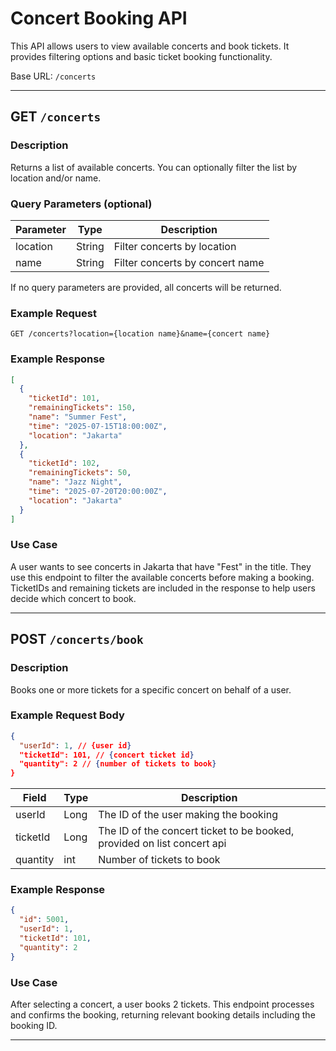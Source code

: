 # Concert Booking API

This API allows users to view available concerts and book tickets. It provides filtering options and basic ticket booking functionality.

Base URL: `/concerts`

---

## GET `/concerts`

### Description

Returns a list of available concerts. You can optionally filter the list by location and/or name.

### Query Parameters (optional)

| Parameter | Type   | Description                     |
| --------- | ------ |---------------------------------|
| location  | String | Filter concerts by location     |
| name      | String | Filter concerts by concert name |

If no query parameters are provided, all concerts will be returned.

### Example Request

```
GET /concerts?location={location name}&name={concert name}
```

### Example Response

```json
[
  {
    "ticketId": 101,
    "remainingTickets": 150,
    "name": "Summer Fest",
    "time": "2025-07-15T18:00:00Z",
    "location": "Jakarta"
  },
  {
    "ticketId": 102,
    "remainingTickets": 50,
    "name": "Jazz Night",
    "time": "2025-07-20T20:00:00Z",
    "location": "Jakarta"
  }
]
```

### Use Case

A user wants to see concerts in Jakarta that have "Fest" in the title. They use this endpoint to filter the available concerts before making a booking. TicketIDs and remaining tickets are included in the response to help users decide which concert to book.

---

## POST `/concerts/book`

### Description

Books one or more tickets for a specific concert on behalf of a user.

### Example Request Body

```json
{
  "userId": 1, // {user id}
  "ticketId": 101, // {concert ticket id}
  "quantity": 2 // {number of tickets to book}
}
```

| Field    | Type | Description                                                             |
| -------- | ---- |-------------------------------------------------------------------------|
| userId   | Long | The ID of the user making the booking                                   |
| ticketId | Long | The ID of the concert ticket to be booked, provided on list concert api |
| quantity | int  | Number of tickets to book                                               |

### Example Response

```json
{
  "id": 5001,
  "userId": 1,
  "ticketId": 101,
  "quantity": 2
}
```

### Use Case

After selecting a concert, a user books 2 tickets. This endpoint processes and confirms the booking, returning relevant booking details including the booking ID.

---

